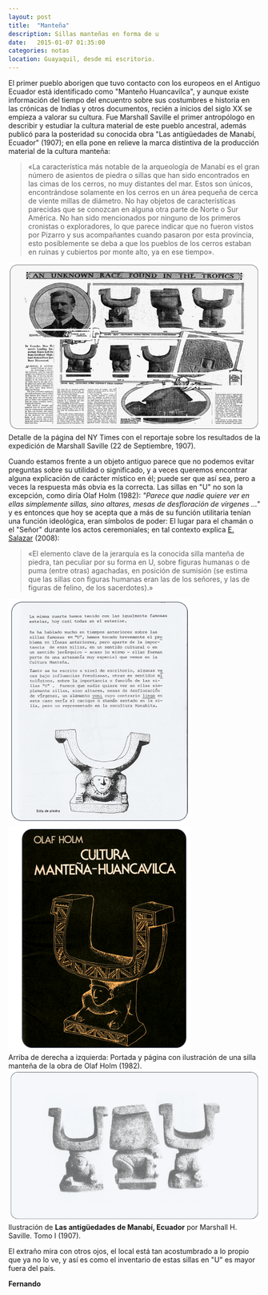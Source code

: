 ```yaml
---
layout: post
title:  "Manteña"
description: Sillas manteñas en forma de u 
date:   2015-01-07 01:35:00
categories: notas
location: Guayaquil, desde mi escritorio.
---
```


El primer pueblo aborigen que tuvo contacto con los europeos en el Antiguo Ecuador está identificado como "Manteño Huancavilca", y aunque existe información del tiempo del encuentro sobre sus costumbres e historia en las crónicas de Indias y otros documentos, recién a inicios del siglo XX se empieza a valorar su cultura.  Fue Marshall Saville el primer antropólogo en describir y estudiar la cultura material de este pueblo ancestral, además publicó para la posteridad su conocida obra "Las antigüedades de Manabí, Ecuador" (1907); en ella pone en relieve la marca distintiva de la producción material de la cultura manteña:  

> &laquo;La característica más notable de la arqueología de Manabí es el gran número de asientos de piedra o sillas que han sido encontrados en las cimas de los cerros, no muy distantes del mar. Estos son únicos, encontrándose solamente en los cerros en un área pequeña de cerca de viente millas de diámetro. No hay objetos de características parecidas que se conozcan en alguna otra parte de Norte o Sur América. No han sido mencionados por ninguno de los primeros cronistas o exploradores, lo que parece indicar que no fueron vistos por Pizarro y sus acompañantes cuando pasaron por esta provincia, esto posiblemente se deba a que los pueblos de los cerros estaban en ruinas y cubiertos por monte alto, ya en ese tiempo&raquo;.

<section class="fluido">
				<div class="gallery">
				<a href="/assets/saville.png" title="" data-fluidbox class="col-1"><img src="/assets/saville.png" alt="" title="" /></a>								
				<figcaption>Detalle de la página del NY Times con el reportaje sobre los resultados de la expedición de Marshall Saville (22 de Septiembre, 1907).</figcaption>
</div>
</section>   
 
Cuando estamos frente a un objeto antiguo parece que no podemos evitar preguntas sobre su utilidad o significado, y a veces queremos encontrar alguna explicación de carácter místico en él; puede ser que así sea, pero a veces la respuesta más obvia es la correcta. Las sillas en "U" no son la excepción, como diría Olaf Holm (1982): *"Parece que nadie quiere ver en ellas simplemente sillas, sino altares, mesas de desfloración de vírgenes ..."* y es entonces que hoy se acepta que a más de su función utilitaria tenían una función ideológica, eran símbolos de poder: El lugar para el chamán o el "Señor" durante los actos ceremoniales; en tal contexto explica [E. Salazar](http://tldrify.com/3og) (2008):

> &laquo;El elemento clave de la jerarquía es la conocida silla manteña de piedra, tan peculiar por su forma en U, sobre figuras humanas o de puma (entre otras) agachadas, en posición de sumisión (se estima que las sillas con figuras humanas eran las de los señores, y las de figuras de felino, de los sacerdotes).&raquo;

<section class="fluido">
				<div class="gallery">
				<a href="/assets/u-chair1.png" title="" data-fluidbox class="col-2"><img src="/assets/u-chair1.png" alt="" title="" /></a>								
				<a href="/assets/u-chair2.png" title="" data-fluidbox class="col-2"><img src="/assets/u-chair2.png" alt="" title="" /></a>
				<figcaption>Arriba de derecha a izquierda: Portada y página con ilustración de una silla manteña de la obra de Olaf Holm (1982).</figcaption>
</div>
</section> 
<section class="fluido">
				<div class="gallery">
				<a href="/assets/u-chair.png" title="" data-fluidbox class="col-1"><img src="/assets/u-chair.png" alt="" title="" /></a>
			<figcaption>Ilustración de <b>Las antigüedades de Manabí, Ecuador</b> por Marshall H. Saville. Tomo I (1907).</figcaption>
</div>
</section> 
   
El extraño mira con otros ojos, el local está tan acostumbrado a lo propio que ya no lo ve, y así es como el inventario de estas sillas en "U" es mayor fuera del país.  

**Fernando** 